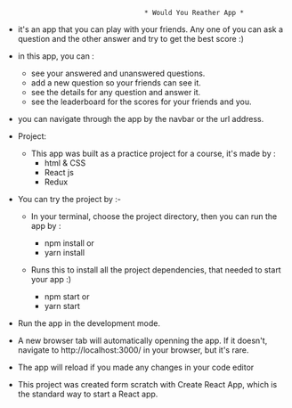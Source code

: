                                        * Would You Reather App *

- it's an app that you can play with your friends. Any one of you can ask a question and the other answer and try to get the best score :)

- in this app, you can :
    - see your answered and unanswered questions.
    - add a new question so your friends can see it.
    - see the details for any question and answer it.
    - see the leaderboard for the scores for your friends and you.

- you can navigate through the app by the navbar or the url address.


- Project:

    - This app was built as a practice project for a course, it's made by :
        - html & CSS
        - React js
        - Redux 



- You can try the project by :-

    - In your terminal, choose the project directory, then you can run the app by :

        - npm install
            or
        - yarn install

    - Runs this to install all the project dependencies, that needed to start your app :)

        - npm start
            or
        - yarn start

- Run the app in the development mode.

- A new browser tab will automatically openning the app. If it doesn't, navigate to http://localhost:3000/ in your  browser, but it's rare.

- The app will reload if you made any changes in your code editor

- This project was created form scratch with Create React App, which is the standard way to start a React app.